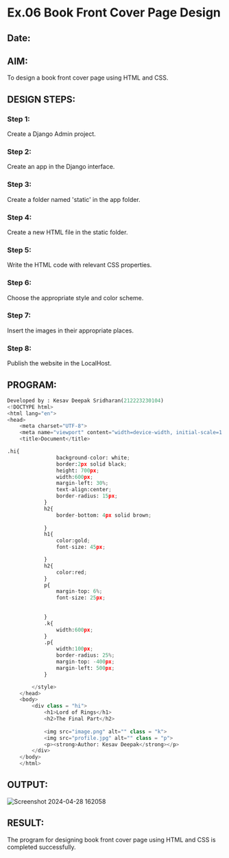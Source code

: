 # Ex.06 Book Front Cover Page Design
## Date:

## AIM:
To design a book front cover page using HTML and CSS.

## DESIGN STEPS:

### Step 1:
Create a Django Admin project. 

### Step 2:
Create an app in the Django interface.

### Step 3:
Create a folder named 'static' in the app folder.

### Step 4:
Create a new HTML file in the static folder.

### Step 5:
Write the HTML code with relevant CSS properties.

### Step 6:
Choose the appropriate style and color scheme.

### Step 7:
Insert the images in their appropriate places.

### Step 8:
Publish the website in the LocalHost.

## PROGRAM:
```python
Developed by : Kesav Deepak Sridharan(212223230104)
<!DOCTYPE html>
<html lang="en">
<head>
    <meta charset="UTF-8">
    <meta name="viewport" content="width=device-width, initial-scale=1.0">
    <title>Document</title>

.hi{
                background-color: white;
                border:2px solid black; 
                height: 700px;
                width:600px;
                margin-left: 30%;
                text-align:center;
                border-radius: 15px;
            }
            h2{
                border-bottom: 4px solid brown;
                
            }
            h1{
                color:gold;
                font-size: 45px;

            }
            h2{
                color:red;      
            }
            p{
                margin-top: 6%;
                font-size: 25px;
                
                
            }
            .k{
                width:600px;
            }
            .p{
                width:100px;
                border-radius: 25%;
                margin-top: -400px;
                margin-left: 500px;
            }

        </style>
    </head>
    <body>
        <div class = "hi">
            <h1>Lord of Rings</h1>
            <h2>The Final Part</h2>
            
            <img src="image.png" alt="" class = "k">
            <img src="profile.jpg" alt="" class = "p">
            <p><strong>Author: Kesav Deepak</strong></p>
        </div>
    </body>
    </html>

```

## OUTPUT:
![Screenshot 2024-04-28 162058](https://github.com/KesavDeepak/cover/assets/139336019/cc4aed4b-345d-4bf7-a859-62be19531870)


## RESULT:
The program for designing book front cover page using HTML and CSS is completed successfully.

